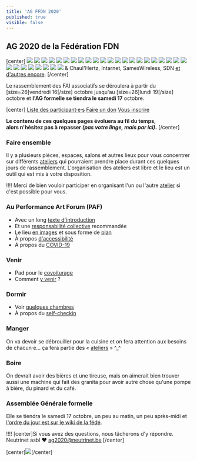 ```yaml
---
title: 'AG FFDN 2020'
published: true
visible: false
---
```


## AG 2020 de la Fédération FDN

[center]
 ![](logo_ffdn.png?resize=100) ![](logo_ail_network.png?resize=100) ![](logo_aquilenet.png?resize=100) ![](logo_arn.png?resize=100) ![](logo_auvernet.png?resize=100) ![](logo_baionet.png?resize=100) ![](logo_cafai.png?resize=100) ![](logo_faibreizh.png?resize=100) ![](logo_faimaison.png?resize=100) ![](logo_fdn.png?resize=100) ![](logo_franciliens.png?resize=100) ![](logo_grifon.png?resize=100) ![](logo_igwan.png?resize=100) ![](logo_ilico.png?resize=100) ![](logo_illyse.png?resize=100) ![](logo_iloth.png?resize=100) ![](logo_LDN.png?resize=100) ![](logo_midways.png?resize=100) ![](logo_mycelium.png?resize=100) ![](logo_netopi.png?resize=100) ![](logo_neutrinet.png?resize=100) ![](logo_pclight.png?resize=100) ![](logo_rezine.png?resize=100) ![](logo_rhizome.png?resize=100) ![](logo_scani.png?resize=100) ![](logo_stolon.png?resize=100) ![](logo_swissneutral.png?resize=100) ![](logo_tdn.png?resize=100) ![](logo_teleragno.png?resize=100) ![](logo_tetaneutral.png?resize=100) & Chaul'Hertz, Intarnet, SamesWireless, SDN [et d'autres encore](https://www.ffdn.org/fr/membres).
[/center]

Le rassemblement des FAI associatifs se déroulera à partir du [size=26]vendredi 16[/size] octobre jusqu'au [size=26]lundi 19[/size] octobre et **l'AG formelle se tiendra le samedi 17** octobre.

[center]
[Liste des participant·e·s](participations?classes=btn,btn-error,btn-lg)
[Faire un don](don?classes=btn,btn-primary,btn-lg)
[Vous inscrire](inscription?classes=btn,btn-error,btn-lg) 

**Le contenu de ces quelques pages évoluera au fil du temps, </br>alors n'hésitez pas à repasser *(pas votre linge, mais par ici)*.**
[/center]

### Faire ensemble

Il y a plusieurs pièces, espaces, salons et autres lieux pour vous concentrer sur différents [ateliers](ateliers) qui pourraient prendre place durant ces quelques jours de rassemblement. L'organisation des ateliers est libre et le lieu est un outil qui est mis à votre disposition.

!!!! Merci de bien vouloir participer en organisant l'un ou l'autre [atelier](ateliers) si c'est possible pour vous.


### Au Performance Art Forum (PAF)

* Avec un long [texte d'introduction](paf/introduction)
* Et une [responsabilité collective](paf/responsabilite) recommandée
* Le lieu [en images](paf/lieu) et sous forme de [plan](paf/plan)
* À propos [d'accessibilité](accessibilite)
* À propos du [COVID-19](covid19)

### Venir

* Pad pour le [covoiturage](https://pads.ffdn.org/p/ag2020-covoiturage-3nc629o?)
* Comment [y venir](paf/venir) ?

### Dormir

* Voir [quelques chambres](paf/lieu/chambres)
* À propos du [self-checkin](paf/self-checkin)

### Manger

On va devoir se débrouiller pour la cuisine et on fera attention aux besoins de chacun·e… ça fera partie des « [ateliers](https://pads.ffdn.org/p/ag2020-activites-yee622v) » ^_^

### Boire

On devrait avoir des bières et une tireuse, mais on aimerait bien trouver aussi une machine qui fait des granita pour avoir autre chose qu'une pompe à bière, du pinard et du café.

### Assemblée Générale formelle

Elle se tiendra le samedi 17 octobre, un peu au matin, un peu après-midi et <a href="https://www.ffdn.org/wiki/doku.php?id=evenements:ag2020:ag_formelle">l'ordre du jour est sur le wiki de la fédé</a>.


!!!! [center]Si vous avez des questions, nous tâcherons d'y répondre.</br>Neutrinet asbl ♥ <a href="mailto:ag2020@neutrinet.be?subject=[AGFFDN2020] Accueil&body=Étant passé par la page d'accueil de l'AG, j'ai l'une ou l'autre question remarque ou commentaire.%0D%0A%0D%0A%0D%0A">ag2020@neutrinet.be</a> [/center]

[center]![](space_ship.png)[/center]
